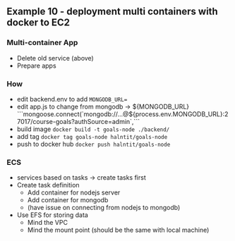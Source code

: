 ## Example 10 - deployment multi containers with docker to EC2

### Multi-container App
- Delete old service (above)
- Prepare apps

### How
- edit backend.env to add
    ```MONGODB_URL=```
- edit app.js to change from mongodb -> ${MONGODB_URL}
    ```mongoose.connect(`mongodb://...@${process.env.MONGODB_URL}:27017/course-goals?authSource=admin`,```
- build image
    ```docker build -t goals-node ./backend/```
- add tag
    ```docker tag goals-node halntit/goals-node```
- push to docker hub
    ```docker push halntit/goals-node```

### ECS
- services based on tasks -> create tasks first
- Create task definition
  - Add container for nodejs server
  - Add container for mongodb
  - (have issue on connecting from nodejs to mongodb)
- Use EFS for storing data
  - Mind the VPC
  - Mind the mount point (should be the same with local machine)